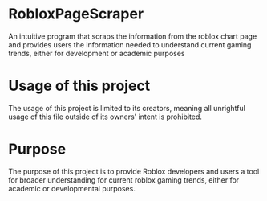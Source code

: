 # RobloxPageScraper
 An intuitive program that scraps the information from the roblox chart page and provides users the information needed to understand current gaming trends, either for development or academic purposes

# Usage of this project

The usage of this project is limited to its creators, meaning all unrightful usage of this file outside of its owners' intent is prohibited.

# Purpose

The purpose of this project is to provide Roblox developers and users a tool for broader understanding for current roblox gaming trends, either for academic or developmental purposes.